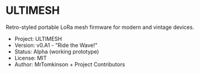 # ULTIMESH
Retro-styled portable LoRa mesh firmware for modern and vintage devices.

- Project: ULTIMESH
- Version: v0.A1 - "Ride the Wave!"
- Status: Alpha (working prototype)
- License: MIT
- Author: MrTomkinson + Project Contributors

